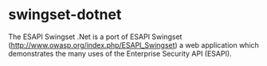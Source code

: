 swingset-dotnet
===============

The ESAPI Swingset .Net is a port of ESAPI Swingset (http://www.owasp.org/index.php/ESAPI_Swingset) a web application which demonstrates the many uses of the Enterprise Security API (ESAPI).